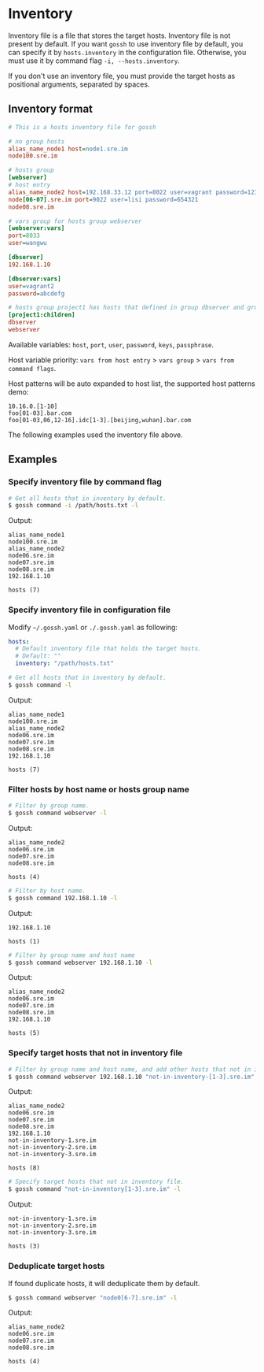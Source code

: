 # Inventory

Inventory file is a file that stores the target hosts. Inventory file is not present by default.
If you want `gossh` to use inventory file by default, you can specify it by `hosts.inventory` in the configuration file. Otherwise, you must use it by command flag `-i, --hosts.inventory`.

If you don't use an inventory file, you must provide the target hosts as positional arguments, separated by spaces.

## Inventory format

```ini
# This is a hosts inventory file for gossh

# no group hosts
alias_name_node1 host=node1.sre.im
node100.sre.im

# hosts group
[webserver]
# host entry
alias_name_node2 host=192.168.33.12 port=8022 user=vagrant password=123456 keys=~/.ssh/id_rsa passphrase=xxx
node[06-07].sre.im port=9022 user=lisi password=654321
node08.sre.im

# vars group for hosts group webserver
[webserver:vars]
port=8033
user=wangwu

[dbserver]
192.168.1.10

[dbserver:vars]
user=vagrant2
password=abcdefg

# hosts group project1 has hosts that defined in group dbserver and group webserver
[project1:children]
dbserver
webserver
```

Available variables: `host`, `port`, `user`, `password`, `keys`, `passphrase`.

Host variable priority: `vars from host entry` > `vars group` > `vars from command flags`.

Host patterns will be auto expanded to host list, the supported host patterns demo:

```text
10.16.0.[1-10]
foo[01-03].bar.com
foo[01-03,06,12-16].idc[1-3].[beijing,wuhan].bar.com
```

The following examples used the inventory file above.

## Examples

### Specify inventory file by command flag

```sh
# Get all hosts that in inventory by default.
$ gossh command -i /path/hosts.txt -l
```

Output:

```text
alias_name_node1
node100.sre.im
alias_name_node2
node06.sre.im
node07.sre.im
node08.sre.im
192.168.1.10

hosts (7)
```

### Specify inventory file in configuration file

Modify `~/.gossh.yaml` or `./.gossh.yaml` as following:

```yaml
hosts:
  # Default inventory file that holds the target hosts.
  # Default: ""
  inventory: "/path/hosts.txt"
```

```sh
# Get all hosts that in inventory by default.
$ gossh command -l
```

Output:

```text
alias_name_node1
node100.sre.im
alias_name_node2
node06.sre.im
node07.sre.im
node08.sre.im
192.168.1.10

hosts (7)
```

### Filter hosts by host name or hosts group name

```sh
# Filter by group name.
$ gossh command webserver -l
```

Output:

```text
alias_name_node2
node06.sre.im
node07.sre.im
node08.sre.im

hosts (4)
```

```sh
# Filter by host name.
$ gossh command 192.168.1.10 -l
```

Output:

```text
192.168.1.10

hosts (1)
```

```sh
# Filter by group name and host name
$ gossh command webserver 192.168.1.10 -l
```

Output:

```text
alias_name_node2
node06.sre.im
node07.sre.im
node08.sre.im
192.168.1.10

hosts (5)
```

### Specify target hosts that not in inventory file

```sh
# Filter by group name and host name, and add other hosts that not in inventory file.
$ gossh command webserver 192.168.1.10 "not-in-inventory-[1-3].sre.im" -l
```

Output:

```text
alias_name_node2
node06.sre.im
node07.sre.im
node08.sre.im
192.168.1.10
not-in-inventory-1.sre.im
not-in-inventory-2.sre.im
not-in-inventory-3.sre.im

hosts (8)
```

```sh
# Specify target hosts that not in inventory file.
$ gossh command "not-in-inventory[1-3].sre.im" -l
```

Output:

```text
not-in-inventory-1.sre.im
not-in-inventory-2.sre.im
not-in-inventory-3.sre.im

hosts (3)
```

### Deduplicate target hosts

If found duplicate hosts, it will deduplicate them by default.

```sh
$ gossh command webserver "node0[6-7].sre.im" -l
```

Output:

```text
alias_name_node2
node06.sre.im
node07.sre.im
node08.sre.im

hosts (4)
```
